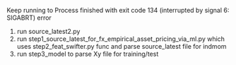 Keep running to Process finished with exit code 134 (interrupted by signal 6: SIGABRT) error
1. run source_latest2.py
2. run step1_source_latest_for_fx_empirical_asset_pricing_via_ml.py which uses 
    step2_feat_swifter.py func and parse source_latest file for indmom
3. run step3_model to parse Xy file for training/test

